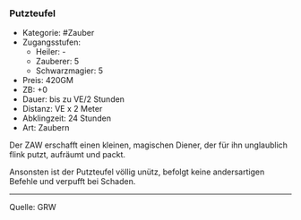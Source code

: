 ### Putzteufel

- Kategorie: #Zauber
- Zugangsstufen:
  - Heiler: -
  - Zauberer: 5
  - Schwarzmagier: 5
- Preis: 420GM
- ZB: +0
- Dauer: bis zu VE/2 Stunden
- Distanz: VE x 2 Meter
- Abklingzeit: 24 Stunden
- Art: Zaubern

Der ZAW erschafft einen kleinen, magischen Diener, der für ihn unglaublich flink putzt, aufräumt und packt.

Ansonsten ist der Putzteufel völlig unütz, befolgt keine andersartigen Befehle und verpufft bei Schaden.

---

Quelle: GRW

